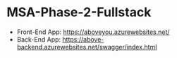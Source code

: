# MSA-Phase-2-Fullstack

- Front-End App: https://aboveyou.azurewebsites.net/
- Back-End App: https://above-backend.azurewebsites.net/swagger/index.html
